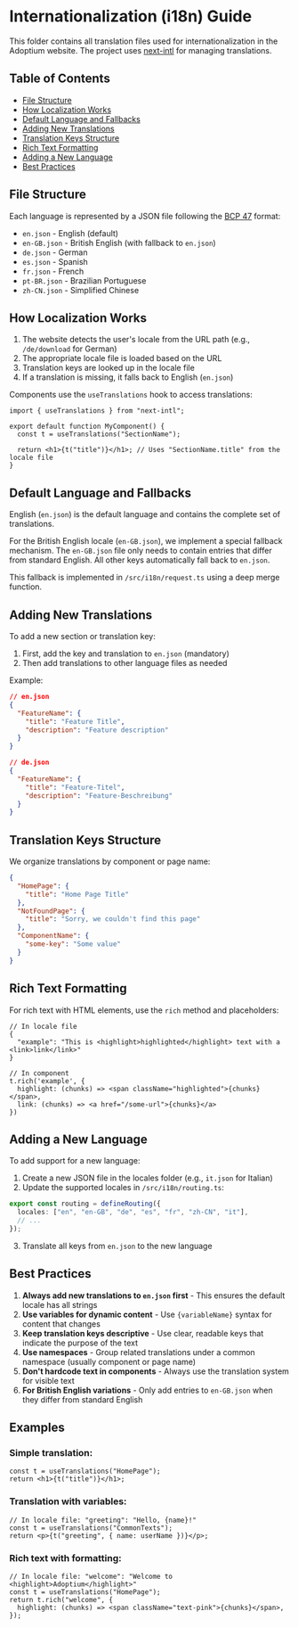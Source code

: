 # Internationalization (i18n) Guide

This folder contains all translation files used for internationalization in the Adoptium website. The project uses [next-intl](https://next-intl-docs.vercel.app/) for managing translations.

## Table of Contents

- [File Structure](#file-structure)
- [How Localization Works](#how-localization-works)
- [Default Language and Fallbacks](#default-language-and-fallbacks)
- [Adding New Translations](#adding-new-translations)
- [Translation Keys Structure](#translation-keys-structure)
- [Rich Text Formatting](#rich-text-formatting)
- [Adding a New Language](#adding-a-new-language)
- [Best Practices](#best-practices)

## File Structure

Each language is represented by a JSON file following the [BCP 47](https://en.wikipedia.org/wiki/IETF_language_tag) format:

- `en.json` - English (default)
- `en-GB.json` - British English (with fallback to `en.json`)
- `de.json` - German
- `es.json` - Spanish
- `fr.json` - French
- `pt-BR.json` - Brazilian Portuguese
- `zh-CN.json` - Simplified Chinese

## How Localization Works

1. The website detects the user's locale from the URL path (e.g., `/de/download` for German)
2. The appropriate locale file is loaded based on the URL
3. Translation keys are looked up in the locale file
4. If a translation is missing, it falls back to English (`en.json`)

Components use the `useTranslations` hook to access translations:

```tsx
import { useTranslations } from "next-intl";

export default function MyComponent() {
  const t = useTranslations("SectionName");

  return <h1>{t("title")}</h1>; // Uses "SectionName.title" from the locale file
}
```

## Default Language and Fallbacks

English (`en.json`) is the default language and contains the complete set of translations.

For the British English locale (`en-GB.json`), we implement a special fallback mechanism. The `en-GB.json` file only needs to contain entries that differ from standard English. All other keys automatically fall back to `en.json`.

This fallback is implemented in `/src/i18n/request.ts` using a deep merge function.

## Adding New Translations

To add a new section or translation key:

1. First, add the key and translation to `en.json` (mandatory)
2. Then add translations to other language files as needed

Example:

```json
// en.json
{
  "FeatureName": {
    "title": "Feature Title",
    "description": "Feature description"
  }
}

// de.json
{
  "FeatureName": {
    "title": "Feature-Titel",
    "description": "Feature-Beschreibung"
  }
}
```

## Translation Keys Structure

We organize translations by component or page name:

```json
{
  "HomePage": {
    "title": "Home Page Title"
  },
  "NotFoundPage": {
    "title": "Sorry, we couldn't find this page"
  },
  "ComponentName": {
    "some-key": "Some value"
  }
}
```

## Rich Text Formatting

For rich text with HTML elements, use the `rich` method and placeholders:

```tsx
// In locale file
{
  "example": "This is <highlight>highlighted</highlight> text with a <link>link</link>"
}

// In component
t.rich('example', {
  highlight: (chunks) => <span className="highlighted">{chunks}</span>,
  link: (chunks) => <a href="/some-url">{chunks}</a>
})
```

## Adding a New Language

To add support for a new language:

1. Create a new JSON file in the locales folder (e.g., `it.json` for Italian)
2. Update the supported locales in `/src/i18n/routing.ts`:

```typescript
export const routing = defineRouting({
  locales: ["en", "en-GB", "de", "es", "fr", "zh-CN", "it"],
  // ...
});
```

3. Translate all keys from `en.json` to the new language

## Best Practices

1. **Always add new translations to `en.json` first** - This ensures the default locale has all strings
2. **Use variables for dynamic content** - Use `{variableName}` syntax for content that changes
3. **Keep translation keys descriptive** - Use clear, readable keys that indicate the purpose of the text
4. **Use namespaces** - Group related translations under a common namespace (usually component or page name)
5. **Don't hardcode text in components** - Always use the translation system for visible text
6. **For British English variations** - Only add entries to `en-GB.json` when they differ from standard English

## Examples

### Simple translation:

```tsx
const t = useTranslations("HomePage");
return <h1>{t("title")}</h1>;
```

### Translation with variables:

```tsx
// In locale file: "greeting": "Hello, {name}!"
const t = useTranslations("CommonTexts");
return <p>{t("greeting", { name: userName })}</p>;
```

### Rich text with formatting:

```tsx
// In locale file: "welcome": "Welcome to <highlight>Adoptium</highlight>"
const t = useTranslations("HomePage");
return t.rich("welcome", {
  highlight: (chunks) => <span className="text-pink">{chunks}</span>,
});
```
